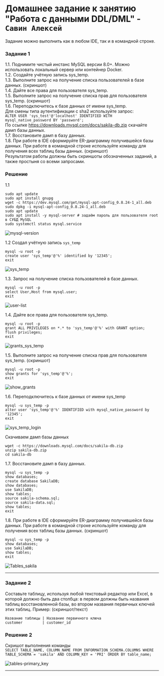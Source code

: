 # Домашнее задание к занятию "Работа с данными DDL/DML" - `Савин Алексей`  

Задание можно выполнить как в любом IDE, так и в командной строке.  

### Задание 1   
1.1. Поднимите чистый инстанс MySQL версии 8.0+. Можно использовать локальный сервер или контейнер Docker.  
1.2. Создайте учётную запись sys_temp.  
1.3. Выполните запрос на получение списка пользователей в базе данных. (скриншот)  
1.4. Дайте все права для пользователя sys_temp.  
1.5. Выполните запрос на получение списка прав для пользователя sys_temp. (скриншот)  
1.6. Переподключитесь к базе данных от имени sys_temp.  
Для смены типа аутентификации с sha2 используйте запрос:  
`ALTER USER 'sys_test'@'localhost' IDENTIFIED WITH mysql_native_password BY 'password';`  
По ссылке https://downloads.mysql.com/docs/sakila-db.zip скачайте дамп базы данных.  
1.7. Восстановите дамп в базу данных.  
1.8. При работе в IDE сформируйте ER-диаграмму получившейся базы данных. При работе в командной строке используйте команду для получения всех таблиц базы данных. (скриншот)  
Результатом работы должны быть скриншоты обозначенных заданий, а также простыня со всеми запросами.  

### Решение
1.1
```
sudo apt update
sudo apt install gnupg
wget -c https://dev.mysql.com/get/mysql-apt-config_0.8.24-1_all.deb
sudo dpkg -i mysql-apt-config_0.8.24-1_all.deb
sudo apt update
sudo apt install -y mysql-server # задаём пароль для пользователя root в СУБД MySQL
sudo systemctl status mysql.service
```
![mysql-version](https://github.com/AI-Savin/12_02_DDL_DML/blob/main/img/mysql-version.png)   

1.2 Создал учётную запись `sys_temp`  

```
mysql -u root -p 
create user 'sys_temp'@'%' identified by '12345';
exit
```
![sys_temp](https://github.com/AI-Savin/12_02_DDL_DML/blob/main/img/sys_temp.png)  

1.3. Запрос на получение списка пользователей в базе данных.  

```
mysql -u root -p 
select User,Host from mysql.user;
exit
```
![user-list](https://github.com/AI-Savin/12_02_DDL_DML/blob/main/img/user_list.png)  

1.4. Дайте все права для пользователя sys_temp.  

```
mysql -u root -p 
grant ALL PRIVILEGES on *.* to 'sys_temp'@'%' with GRANT option;
flush privileges;
exit
```
![grants_sys_temp](https://github.com/AI-Savin/12_02_DDL_DML/blob/main/img/grants_sys_temp.png)

1.5. Выполните запрос на получение списка прав для пользователя sys_temp. (скриншот)  
```
mysql -u root -p 
show grants for 'sys_temp'@'%';
exit
```

![show_grants](https://github.com/AI-Savin/12_02_DDL_DML/blob/main/img/show_grants.png)  

1.6. Переподключитесь к базе данных от имени sys_temp  

```
mysql -u sys_temp -p 
alter user 'sys_temp'@'%' IDENTIFIED with mysql_native_password by '12345';
exit
```

![sys_temp_login](https://github.com/AI-Savin/12_02_DDL_DML/blob/main/img/sys_temp_login.png)  

Cкачиваем дамп базы данных
```
wget -c https://downloads.mysql.com/docs/sakila-db.zip
unzip sakila-db.zip
cd sakila-db
```

1.7. Восстановите дамп в базу данных.  

```
mysql -u sys_temp -p
show databases;
create database SakilaDB;
show databases;
use SakilaDB;
show tables;
source sakila-schema.sql;
source sakila-data.sql;
show tables;
exit
```

1.8. При работе в IDE сформируйте ER-диаграмму получившейся базы данных. При работе в командной строке используйте команду для получения всех таблиц базы данных. (скриншот)  

```
mysql -u sys_temp -p
show databases;
use SakilaDB;
show tables;
exit
```
![Tables_sakila](https://github.com/AI-Savin/12_02_DDL_DML/blob/main/img/Tables_sakila.png)  

---

### Задание 2  

Составьте таблицу, используя любой текстовый редактор или Excel, в которой должно быть два столбца: в первом должны быть названия таблиц восстановленной базы, во втором названия первичных ключей этих таблиц. Пример: (скриншот/текст)  
```
Название таблицы | Название первичного ключа
customer         | customer_id
```

### Решение 2

Скришот выполнения команды  
`SELECT TABLE_NAME, COLUMN_NAME FROM INFORMATION_SCHEMA.COLUMNS WHERE TABLE_SCHEMA = 'sakila' AND COLUMN_KEY = 'PRI' ORDER BY table_name;`  

![tables-primary_key](https://github.com/AI-Savin/12_02_DDL_DML/blob/main/img/tables-primary%20key.png) 

---
